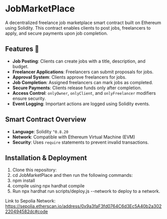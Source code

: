 
# JobMarketPlace 

A decentralized freelance job marketplace smart contract built on Ethereum using Solidity. This contract enables clients to post jobs, freelancers to apply, and secure payments upon job completion.

## Features 🚀
- **Job Posting**: Clients can create jobs with a title, description, and budget.
- **Freelancer Applications**: Freelancers can submit proposals for jobs.
- **Approval System**: Clients approve freelancers for jobs.
- **Job Completion**: Assigned freelancers can mark jobs as completed.
- **Secure Payments**: Clients release funds only after completion.
- **Access Control**: `onlyOwner`, `onlyClient`, and `onlyFreelancer` modifiers ensure security.
- **Event Logging**: Important actions are logged using Solidity events.

## Smart Contract Overview 
- **Language**: Solidity `^0.8.20`
- **Network**: Compatible with Ethereum Virtual Machine (EVM)
- **Security**: Uses `require` statements to prevent invalid transactions.

## Installation & Deployment 
1. Clone this repository:
2. cd JobMarketPlace and then run the following commands:
3.  npm install
4. compile using npx hardhat compile
5. Run npx hardhat run scripts/deploy.js --network <network name> to deploy to a network.

Link to Sepolia Network: https://sepolia.etherscan.io/address/0x9a3faF3fd0764C6d3Ec5A40b2a302220494582dc#code
